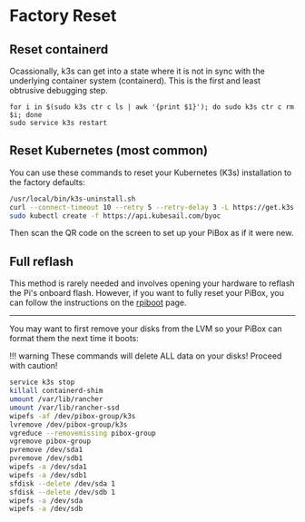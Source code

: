 # Factory Reset

## Reset containerd

Ocassionally, k3s can get into a state where it is not in sync with the underlying container system (containerd). This is the first and least obtrusive debugging step.

    for i in $(sudo k3s ctr c ls | awk '{print $1}'); do sudo k3s ctr c rm $i; done
    sudo service k3s restart

## Reset Kubernetes (most common)

You can use these commands to reset your Kubernetes (K3s) installation to the factory defaults:

```bash
/usr/local/bin/k3s-uninstall.sh
curl --connect-timeout 10 --retry 5 --retry-delay 3 -L https://get.k3s.io | INSTALL_K3S_CHANNEL=stable INSTALL_K3S_EXEC="server --cluster-cidr=172.30.0.0/16 --service-cidr=172.31.0.0/16 --disable=traefik --kubelet-arg container-log-max-files=3 --kubelet-arg container-log-max-size=10Mi --disable-network-policy" sh
sudo kubectl create -f https://api.kubesail.com/byoc
```

Then scan the QR code on the screen to set up your PiBox as if it were new.

## Full reflash

This method is rarely needed and involves opening your hardware to reflash the Pi's onboard flash. However, if you want to fully reset your PiBox, you can follow the instructions on the [rpiboot](/guides/pibox/rpiboot/) page.

<hr/>

You may want to first remove your disks from the LVM so your PiBox can format them the next time it boots:

<!-- prettier-ignore -->
!!! warning
    These commands will delete ALL data on your disks! Proceed with caution!

```bash
service k3s stop
killall containerd-shim
umount /var/lib/rancher
umount /var/lib/rancher-ssd
wipefs -af /dev/pibox-group/k3s
lvremove /dev/pibox-group/k3s
vgreduce --removemissing pibox-group
vgremove pibox-group
pvremove /dev/sda1
pvremove /dev/sdb1
wipefs -a /dev/sda1
wipefs -a /dev/sdb1
sfdisk --delete /dev/sda 1
sfdisk --delete /dev/sdb 1
wipefs -a /dev/sda
wipefs -a /dev/sdb
```
